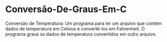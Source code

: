 # Conversão-De-Graus-Em-C

Conversão de Temperatura: Um programa para ler um arquivo que
contém dados de temperatura em Celsius e convertê-los em Fahrenheit. O
programa grava os dados de temperatura convertidos em outro
arquivo.
